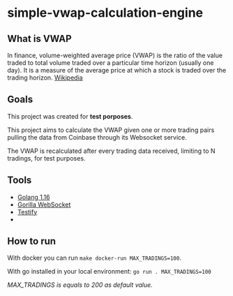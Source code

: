 # simple-vwap-calculation-engine

## What is VWAP

In finance, volume-weighted average price (VWAP) is the ratio of the value traded to total volume traded over a particular time horizon (usually one day). It is a measure of the average price at which a stock is traded over the trading horizon. [Wikipedia](https://en.wikipedia.org/wiki/Volume-weighted_average_price)

## Goals

This project was created for **test porposes**.

This project aims to calculate the VWAP given one or more trading pairs pulling the data from Coinbase through its Websocket service.

The VWAP is recalculated after every trading data received, limiting to N tradings, for test purposes.

## Tools

- [Golang 1.16](https://golang.org/)
- [Gorilla WebSocket](https://github.com/gorilla/websocket)
- [Testify](https://github.com/stretchr/testify)
-

## How to run

With docker you can run `make docker-run MAX_TRADINGS=100`.

With go installed in your local environment: `go run . MAX_TRADINGS=100`

_MAX_TRADINGS is equals to 200 as default value._